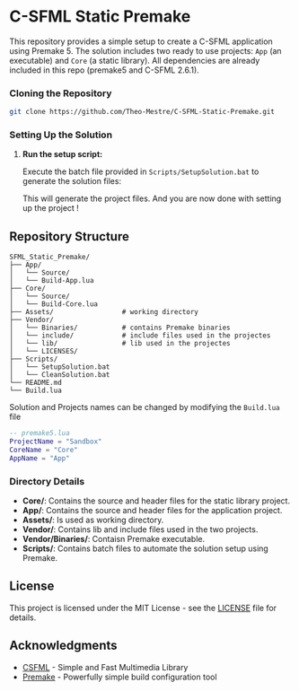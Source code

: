 # C-SFML Static Premake

This repository provides a simple setup to create a C-SFML application using Premake 5. 
The solution includes two ready to use projects: `App` (an executable) and `Core` (a static library).
All dependencies are already included in this repo (premake5 and C-SFML 2.6.1).

### Cloning the Repository

```bash
git clone https://github.com/Theo-Mestre/C-SFML-Static-Premake.git
```

### Setting Up the Solution

1. **Run the setup script:**

   Execute the batch file provided in `Scripts/SetupSolution.bat` to generate the solution files:

   This will generate the project files. And you are now done with setting up the project !

## Repository Structure

```
SFML_Static_Premake/
├── App/
│   └── Source/
│   └── Build-App.lua
├── Core/
│   └── Source/
│   └── Build-Core.lua
├── Assets/ 				# working directory
├── Vendor/
│   └── Binaries/			# contains Premake binaries
│   └── include/			# include files used in the projectes
│   └── lib/				# lib used in the projectes	
│   └── LICENSES/					  
├── Scripts/
│   └── SetupSolution.bat
│   └── CleanSolution.bat
└── README.md
└── Build.lua
```

Solution and Projects names can be changed by modifying the `Build.lua` file

```lua
-- premake5.lua
ProjectName = "Sandbox"
CoreName = "Core"
AppName = "App"
```

### Directory Details

- **Core/**: Contains the source and header files for the static library project.
- **App/**: Contains the source and header files for the application project.
- **Assets/**: Is used as working directory.
- **Vendor/**: Contains lib and include files used in the two projects.
- **Vendor/Binaries/**: Contaisn Premake executable.
- **Scripts/**: Contains batch files to automate the solution setup using Premake.

## License

This project is licensed under the MIT License - see the [LICENSE](LICENSE) file for details.

## Acknowledgments

- [CSFML](https://www.sfml-dev.org/download/csfml/) - Simple and Fast Multimedia Library
- [Premake](https://premake.github.io/) - Powerfully simple build configuration tool
